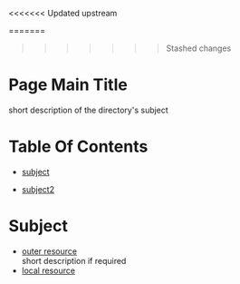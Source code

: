 <<<<<<< Updated upstream
<!-- press ctrl+K then V to open a preview of the MarkDown file  -->
=======
>>>>>>> Stashed changes
# Page Main Title 
short description of the directory's subject

# Table Of Contents

* [subject](#subject) 

* [subject2](#subject2) 

# Subject
* [outer resource](http://...)  
short description if required
* [local resource](./resourceName.someFile)
